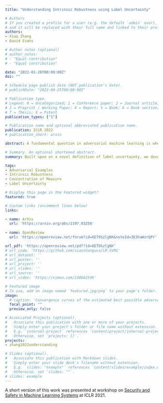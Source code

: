 ```yaml
---
title: "Understanding Intrinsic Robustness using Label Uncertainty"

# Authors
# If you created a profile for a user (e.g. the default `admin` user), write the username (folder name) here 
# and it will be replaced with their full name and linked to their profile.
authors:
- Xiao Zhang
- David Evans

# Author notes (optional)
# author_notes:
# - "Equal contribution"
# - "Equal contribution"

date: "2022-01-20T00:00:00Z"
doi: ""

# Schedule page publish date (NOT publication's date).
# publishDate: "2022-04-25T00:00:00Z"

# Publication type.
# Legend: 0 = Uncategorized; 1 = Conference paper; 2 = Journal article;
# 3 = Preprint / Working Paper; 4 = Report; 5 = Book; 6 = Book section;
# 7 = Thesis; 8 = Patent
publication_types: ["1"]

# Publication name and optional abbreviated publication name.
publication: ICLR 2022
# publication_short: arxiv

abstract: A fundamental question in adversarial machine learning is whether a robust classifier exists for a given task. A line of research has made progress towards this goal by studying concentration of measure, but without considering data labels. We argue that the standard concentration fails to fully characterize the intrinsic robustness of a classification problem, since it ignores data labels which are essential to any classification task. Building on a novel definition of label uncertainty, we empirically demonstrate that error regions induced by state-of-the-art models tend to have much higher label uncertainty than randomly-selected subsets. This observation motivates us to adapt a concentration estimation algorithm that accounts for label uncertainty, resulting in more accurate intrinsic robustness measures for benchmark image classification problems. 

# Summary. An optional shortened abstract.
summary: Built upon on a novel definition of label uncertainty, we develop an empirical method to estimate a more realistic intirnsic robustness limit for classification tasks

tags: 
- Adversarial Examples
- Intrinsic Robustness
- Concentration of Measure
- Label Uncertainty

# Display this page in the Featured widget?
featured: true

# Custom links (uncomment lines below)
links:

- name: ArXiv
  url: 'https://arxiv.org/abs/2107.03250'
  
- name: OpenReview
  url: 'https://openreview.net/forum?id=6ET9SzlgNX&noteId=3E3haWzrQPr'

url_pdf: 'https://openreview.net/pdf?id=6ET9SzlgNX'
# url_code: 'https://github.com/xiaozhanguva/LR-SVRG'
# url_dataset: ''
# url_poster: ''
# url_project: ''
# url_slides: ''
# url_source: ''
# url_video: 'https://vimeo.com/240662546'

# Featured image
# To use, add an image named `featured.jpg/png` to your page's folder. 
image:
  # caption: 'Convergence curves of the estimated best possible adversarial risk'
  focal_point: ""
  preview_only: false

# Associated Projects (optional).
#   Associate this publication with one or more of your projects.
#   Simply enter your project's folder or file name without extension.
#   E.g. `internal-project` references `content/project/internal-project/index.md`.
#   Otherwise, set `projects: []`.
projects:
- zhang2022understanding

# Slides (optional).
#   Associate this publication with Markdown slides.
#   Simply enter your slide deck's filename without extension.
#   E.g. `slides: "example"` references `content/slides/example/index.md`.
#   Otherwise, set `slides: ""`.
# slides: example
---
```

A short version of this work was presented at workshop on [Security and Safety in Machine Learning Systems](https://iclr.cc/virtual/2021/workshop/2127) at ICLR 2021.

<!-- {{% callout note %}}
Click the *Cite* button above to demo the feature to enable visitors to import publication metadata into their reference management software.
{{% /callout %}}

{{% callout note %}}
Create your slides in Markdown - click the *Slides* button to check out the example.
{{% /callout %}}

Supplementary notes can be added here, including [code, math, and images](https://wowchemy.com/docs/writing-markdown-latex/). -->

